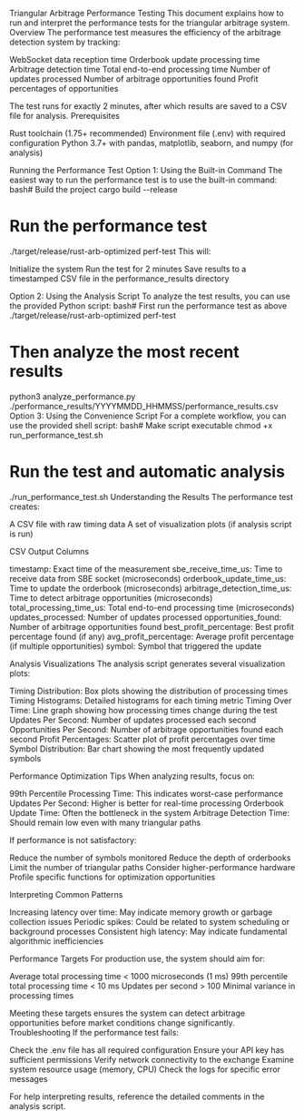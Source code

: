 Triangular Arbitrage Performance Testing
This document explains how to run and interpret the performance tests for the triangular arbitrage system.
Overview
The performance test measures the efficiency of the arbitrage detection system by tracking:

WebSocket data reception time
Orderbook update processing time
Arbitrage detection time
Total end-to-end processing time
Number of updates processed
Number of arbitrage opportunities found
Profit percentages of opportunities

The test runs for exactly 2 minutes, after which results are saved to a CSV file for analysis.
Prerequisites

Rust toolchain (1.75+ recommended)
Environment file (.env) with required configuration
Python 3.7+ with pandas, matplotlib, seaborn, and numpy (for analysis)

Running the Performance Test
Option 1: Using the Built-in Command
The easiest way to run the performance test is to use the built-in command:
bash# Build the project
cargo build --release

# Run the performance test
./target/release/rust-arb-optimized perf-test
This will:

Initialize the system
Run the test for 2 minutes
Save results to a timestamped CSV file in the performance_results directory

Option 2: Using the Analysis Script
To analyze the test results, you can use the provided Python script:
bash# First run the performance test as above
./target/release/rust-arb-optimized perf-test

# Then analyze the most recent results
python3 analyze_performance.py ./performance_results/YYYYMMDD_HHMMSS/performance_results.csv
Option 3: Using the Convenience Script
For a complete workflow, you can use the provided shell script:
bash# Make script executable
chmod +x run_performance_test.sh

# Run the test and automatic analysis
./run_performance_test.sh
Understanding the Results
The performance test creates:

A CSV file with raw timing data
A set of visualization plots (if analysis script is run)

CSV Output Columns

timestamp: Exact time of the measurement
sbe_receive_time_us: Time to receive data from SBE socket (microseconds)
orderbook_update_time_us: Time to update the orderbook (microseconds)
arbitrage_detection_time_us: Time to detect arbitrage opportunities (microseconds)
total_processing_time_us: Total end-to-end processing time (microseconds)
updates_processed: Number of updates processed
opportunities_found: Number of arbitrage opportunities found
best_profit_percentage: Best profit percentage found (if any)
avg_profit_percentage: Average profit percentage (if multiple opportunities)
symbol: Symbol that triggered the update

Analysis Visualizations
The analysis script generates several visualization plots:

Timing Distribution: Box plots showing the distribution of processing times
Timing Histograms: Detailed histograms for each timing metric
Timing Over Time: Line graph showing how processing times change during the test
Updates Per Second: Number of updates processed each second
Opportunities Per Second: Number of arbitrage opportunities found each second
Profit Percentages: Scatter plot of profit percentages over time
Symbol Distribution: Bar chart showing the most frequently updated symbols

Performance Optimization Tips
When analyzing results, focus on:

99th Percentile Processing Time: This indicates worst-case performance
Updates Per Second: Higher is better for real-time processing
Orderbook Update Time: Often the bottleneck in the system
Arbitrage Detection Time: Should remain low even with many triangular paths

If performance is not satisfactory:

Reduce the number of symbols monitored
Reduce the depth of orderbooks
Limit the number of triangular paths
Consider higher-performance hardware
Profile specific functions for optimization opportunities

Interpreting Common Patterns

Increasing latency over time: May indicate memory growth or garbage collection issues
Periodic spikes: Could be related to system scheduling or background processes
Consistent high latency: May indicate fundamental algorithmic inefficiencies

Performance Targets
For production use, the system should aim for:

Average total processing time < 1000 microseconds (1 ms)
99th percentile total processing time < 10 ms
Updates per second > 100
Minimal variance in processing times

Meeting these targets ensures the system can detect arbitrage opportunities before market conditions change significantly.
Troubleshooting
If the performance test fails:

Check the .env file has all required configuration
Ensure your API key has sufficient permissions
Verify network connectivity to the exchange
Examine system resource usage (memory, CPU)
Check the logs for specific error messages

For help interpreting results, reference the detailed comments in the analysis script.